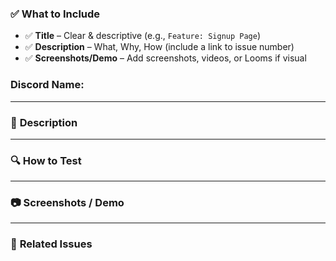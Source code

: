 ### ✅ **What to Include**

- ✅ **Title** – Clear & descriptive (e.g., `Feature: Signup Page`)
- ✅ **Description** – What, Why, How (include a link to issue number)
- ✅ **Screenshots/Demo** – Add screenshots, videos, or Looms if visual

### Discord Name:

<!-- johnville123 --->

---

### 📌 **Description**

<!-- What does this PR do? Why is it needed? Reference the issue if applicable -->

---

### 🔍 **How to Test**

<!-- Steps for the reviewer to test this PR -->

---

### 📷 **Screenshots / Demo**

<!-- Add images or links to Loom videos if needed -->

---

### 📎 **Related Issues**

<!-- Link issues like: https://github.com/BuildersLeague/upro-mobile/issues/25 Closes #25-->
